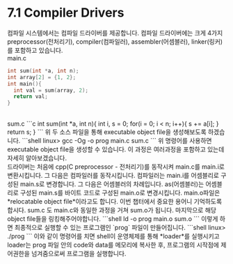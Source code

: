 # 7.1 Compiler Drivers
컴파일 시스템에서는 컴파일 드라이버를 제공합니다. 컴파일 드라이버에는 크게 4가지 preprocessor(전처리기), compiler(컴파일러), assembler(어셈블러), linker(링커)를 포함하고 있습니다.
</br>
main.c
```c
int sum(int *a, int n);
int array[2] = {1, 2};
int main(){
  int val = sum(array, 2);
  return val;
}
```
</br>
sum.c
```c
int sum(int *a, int n){
  int i, s = 0;
  for(i = 0; i < n; i++){
    s += a[i];
  }
  return s;
}
```
위 두 소스 파일을 통해 executable object file을 생성해보도록 하겠습니다.
```shell
linux> gcc -Og -o prog main.c sum.c
```
위 명령어를 사용하면 executable object file을 생성할 수 있습니다. 이 과정은 여러과정을 포함하고 있는데 자세히 알아보겠습니다.</br>
드라이버는 처음에 cpp(C preprocessor - 전처리기)를 동작시켜 main.c를 main.i로 변환시킵니다. 그 다음은 컴파일러를 동작시킵니다. 컴파일러는 main.i를 어셈블리로 구성된 main.s로 변경합니다. 그 다음은 어셈블러의 차례입니다. as(어셈블러)는 어셈블리로 구성된 main.s를  바이트 코드로 구성된 main.o로 변경시킵니다. main.o파일은 *relocatable object file*이라고도 합니다.  이번 챕터에서 중요한 용어니 기억하도록 합시다. sum.c 도 main.c와 동일한 과정을 거쳐 sum.o가 됩니다. 마지막으로 해당 object file들을 링킹해주어야합니다.
```shell
ld -o prog main.o sum.o
```
이렇게 하면 최종적으로 실행할 수 있는 프로그램인 `prog` 파일이 만들어집니다.
```shell
linux> ./prog
```
이와 같이 명령어를 치면 shell이 운영체제를 통해 *loader*를 실행시키고 loader는 prog 파일 안의 code와 data를 메모리에 복사한 후, 프로그램의 시작점에 제어권한을 넘겨줌으로써 프로그램을 실행합니다.